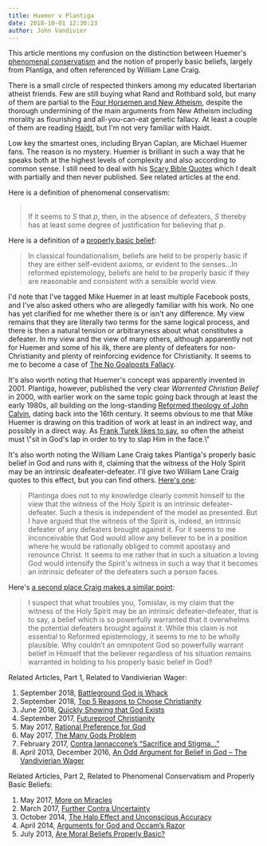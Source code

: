 ```yaml
---
title: Huemer v Plantiga
date: 2018-10-01 12:30:23
author: John Vandivier
---
```




<!-- wp:paragraph -->
<p>This article mentions my confusion on the distinction between Huemer's <a href=\"https://en.wikipedia.org/w/index.php?title=Phenomenal_conservatism&amp;oldid=847160754\">phenomenal conservatism</a> and the notion of properly basic beliefs, largely from Plantiga, and often referenced by William Lane Craig.</p>
<!-- /wp:paragraph -->

<!-- wp:paragraph -->
<p>There is a small circle of respected thinkers among my educated libertarian atheist friends. Few are still buying what Rand and Rothbard sold, but many of them are partial to the <a href=\"https://en.wikipedia.org/w/index.php?title=New_Atheism&amp;oldid=860610127#The_%22Four_Horsemen%22\">Four Horsemen and New Atheism</a>, despite the thorough undermining of the main arguments from New Atheism including morality as flourishing and all-you-can-eat genetic fallacy. At least a couple of them are reading <a href=\"https://en.wikipedia.org/w/index.php?title=Jonathan_Haidt&amp;oldid=861641756\">Haidt</a>, but I'm not very familiar with Haidt.</p>
<!-- /wp:paragraph -->

<!-- wp:paragraph -->
<p>Low key the smartest ones, including Bryan Caplan, are Michael Huemer fans. The reason is no mystery. Huemer is brilliant in such a way that he speaks both at the highest levels of complexity and also according to common sense. I still need to deal with his <a href=\"http://www.owl232.net/\">Scary Bible Quotes</a> which I dealt with partially and then never published. See related articles at the end.</p>
<!-- /wp:paragraph -->

<!-- wp:paragraph -->
<p>Here is a definition of phenomenal conservatism:</p>
<!-- /wp:paragraph -->

<!-- wp:quote -->
<blockquote class=\"wp-block-quote\"><p> <br/>If it seems to <em>S</em> that <em>p</em>, then, in the absence of defeaters, <em>S</em> thereby has at least some degree of justification for believing that <em>p</em>. </p></blockquote>
<!-- /wp:quote -->

<!-- wp:paragraph -->
<p>Here is a definition of a <a href=\"https://en.wikipedia.org/w/index.php?title=Basic_belief&amp;oldid=839448106\">properly basic belief</a>:</p>
<!-- /wp:paragraph -->

<!-- wp:quote -->
<blockquote class=\"wp-block-quote\"><p>In classical foundationalism, beliefs are held to be properly basic if they are either self-evident axioms, or evident to the senses...In reformed epistemology, beliefs are held to be properly basic if they are reasonable and consistent with a sensible world view.</p></blockquote>
<!-- /wp:quote -->

<!-- wp:paragraph -->
<p>I'd note that I've tagged Mike Huemer in at least multiple Facebook posts, and I've also asked others who are allegedly familiar with his work. No one has yet clarified for me whether there is or isn't any difference. My view remains that they are literally two terms for the same logical process, and there is then a natural tension or arbitraryness about what constitutes a defeater. In my view and the view of many others, although apparently not for Huemer and some of his ilk, there are plenty of defeaters for non-Christianity and plenty of reinforcing evidence for Christianity. It seems to me to become a case of <a href=\"http://www.afterecon.com/philosophy-religion-and-apologetics/the-no-goalposts-fallacy/\">The No Goalposts Fallacy</a>.</p>
<!-- /wp:paragraph -->

<!-- wp:paragraph -->
<p>It's also worth noting that Huemer's concept was apparently invented in 2001. Plantiga, however, published the very clear <em>Warrented Christian Belief</em> in 2000, with earlier work on the same topic going back through at least the early 1980s, all building on the long-standing <a href=\"https://en.wikipedia.org/w/index.php?title=Reformed_epistemology&amp;oldid=861067410\">Reformed theology of John Calvin</a>, dating back into the 16th century. It seems obvious to me that Mike Huemer is drawing on this tradition of work at least in an indirect way, and possibly in a direct way. As <a href=\"http://coldcasechristianity.com/2015/the-first-book-you-need-to-read-in-2015/\">Frank Turek likes to say</a>, so often the atheist must \"sit in God's lap in order to try to slap Him in the face.\"</p>
<!-- /wp:paragraph -->

<!-- wp:paragraph -->
<p>It's also worth noting the William Lane Craig takes Plantiga's properly basic belief in God and runs with it, claiming that the witness of the Holy Spirit may be an intrinsic deafeater-defeater. I'll give two William Lane Craig quotes to this effect, but you can find others. <a href=\"http://www.apologeticsinthechurch.com/reformed-epistemology/why-we-should-prefer-william-lane-craigs-version-of-belief-in-god-as-properly-basic-dispatching-with-michael-martins-objections\">Here's one</a>:</p>
<!-- /wp:paragraph -->

<!-- wp:quote -->
<blockquote class=\"wp-block-quote\"><p>Plantinga does not to my knowledge clearly commit himself to the view that the witness of the Holy Spirit is an intrinsic defeater-defeater. Such a thesis is independent of the model as presented. But I have argued that the witness of the Spirit is, indeed, an intrinsic defeater of any defeaters brought against it. For it seems to me inconceivable that God would allow any believer to be in a position where he would be rationally obliged to commit apostasy and renounce Christ. It seems to me rather that in such a situation a loving God would intensify the Spirit's witness in such a way that it becomes an intrinsic defeater of the defeaters such a person faces.</p></blockquote>
<!-- /wp:quote -->

<!-- wp:paragraph -->
<p>Here's <a href=\"https://www.reasonablefaith.org/question-answer/P20/properly-understanding-properly-basic-beliefs\">a second place Craig makes a similar point</a>:</p>
<!-- /wp:paragraph -->

<!-- wp:quote -->
<blockquote class=\"wp-block-quote\"><p>I suspect that what troubles you, Tomislav, is my claim that the witness of the Holy Spirit may be an intrinsic defeater-defeater, that is to say, a belief which is so powerfully warranted that it overwhelms the potential defeaters brought against it. While this claim is not essential to Reformed epistemology, it seems to me to be wholly plausible. Why couldn’t an omnipotent God so powerfully warrant belief in Himself that the believer regardless of his situation remains warranted in holding to his properly basic belief in God?</p></blockquote>
<!-- /wp:quote -->

<!-- wp:paragraph -->
<p>Related Articles, Part 1, Related to Vandivierian Wager:</p>
<!-- /wp:paragraph -->

<!-- wp:list {\"ordered\":true} -->
<ol><li>September 2018, <a href=\"http://www.afterecon.com/philosophy-religion-and-apologetics/battleground-god-is-whack/\">Battleground God is Whack</a></li><li>September 2018, <a href=\"http://www.afterecon.com/philosophy-religion-and-apologetics/top-5-reasons-to-choose-christianity/\">Top 5 Reasons to Choose Christianity</a></li><li>June 2018, <a href=\"http://www.afterecon.com/philosophy-religion-and-apologetics/quickly-showing-that-god-exists/\">Quickly Showing that God Exists</a></li><li>September 2017, <a href=\"http://www.afterecon.com/philosophy-religion-and-apologetics/futureproof-christianity/\">Futureproof Christianity</a></li><li>May 2017, <a href=\"http://www.afterecon.com/philosophy-religion-and-apologetics/rational-preference-god/\">Rational Preference for God</a></li><li>May 2017, <a href=\"http://www.afterecon.com/philosophy-religion-and-apologetics/many-gods-problem/\">The Many Gods Problem</a></li><li>February 2017, <a href=\"http://www.afterecon.com/economics-and-finance/contra-iannaccones-sacrifice-stigma/\">Contra Iannaccone’s “Sacrifice and Stigma…”</a></li><li>April 2013, December 2016, <a href=\"http://www.afterecon.com/philosophy-religion-and-apologetics/odd-argument-belief-god-vandivierian-wager/\">An Odd Argument for Belief in God – The Vandivierian Wager</a></li></ol>
<!-- /wp:list -->

<!-- wp:paragraph -->
<p>Related Articles, Part 2, Related to Phenomenal Conservatism and Properly Basic Beliefs:</p>
<!-- /wp:paragraph -->

<!-- wp:list {\"ordered\":true} -->
<ol><li>May 2017, <a href=\"http://www.afterecon.com/philosophy-religion-and-apologetics/more-on-miracles/\">More on Miracles</a></li><li>March 2017, <a href=\"http://www.afterecon.com/economics-and-finance/further-contra-uncertainty/\">Further Contra Uncertainty</a></li><li>October 2014, <a href=\"http://www.afterecon.com/philosophy-religion-and-apologetics/halo-effect-unconscious-accuracy/\">The Halo Effect and Unconscious Accuracy</a></li><li>April 2014, <a href=\"http://www.afterecon.com/philosophy-religion-and-apologetics/god-occams-razor/\">Arguments for God and Occam’s Razor</a></li><li>July 2013, <a href=\"https://www.youtube.com/watch?v=rUtTprxO62M\">Are Moral Beliefs Properly Basic?</a></li></ol>
<!-- /wp:list -->

<!-- wp:paragraph -->
<p></p>
<!-- /wp:paragraph -->